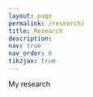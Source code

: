 ```yaml
---
layout: page
permalink: /research/
title: Research
description:
nav: true
nav_order: 8
tikzjax: true
---
```


My research
